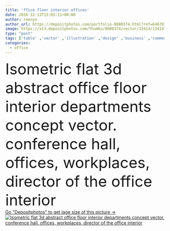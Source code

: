 ```yaml
---
title: 'ffice floor interior offices'
date: 2016-12-13T15:03:11+00:00
author: reenya
author_url: https://depositphotos.com/portfolio-8080374.html?ref=64678756
image: https://st3.depositphotos.com/thumbs/8080374/vector/13414/134141442/api_thumb_450.jpg?forcejpeg=true
type: "post"
tags: ['table' ,'vector' ,'illustration' ,'design' ,'business' ,'commercial' ,'people' ,'life' ,'cartoon' ,'3d' ,'modern' ,'building' ,'center' ,'corporate' ,'house' ,'office' ,'interior' ,'indoor' ,'monitor' ,'flat' ,'work' ,'conference' ,'room' ,'inside' ,'floor' ,'hall' ,'clipart' ,'military' ,'waiting' ,'casual' ,'report' ,'worker' ,'training' ,'workplace' ,'detective' ,'management' ,'secretary' ,'meeting' ,'reception' ,'speaking' ,'technique' ,'cabinet' ,'department' ,'CEO' ,'boardroom' ,'agency' ,'isometric' ,'analytics' ,'isometry' ,'infographic' ]
categories: 
  - office
---
```

<div aling="center">
            <font size="60"> Isometric flat 3d abstract office floor interior departments concept vector. conference hall, offices, workplaces, director of the office interior</font>   
</div>
<div>
    <a href='https://st3.depositphotos.com/thumbs/8080374/vector/13414/134141442/api_thumb_450.jpg?forcejpeg=true?ref=64678756' target=_blank > Go "Depositphotos" to get lage size of this picture ->
        <img href='https://st3.depositphotos.com/thumbs/8080374/vector/13414/134141442/api_thumb_450.jpg?forcejpeg=true?ref=64678756' src='https://st3.depositphotos.com/8080374/13414/v/950/depositphotos_134141442-stock-illustration-ffice-floor-interior-offices.jpg?forcejpeg=true' alt='Isometric flat 3d abstract office floor interior departments concept vector. conference hall, offices, workplaces, director of the office interior' >
    </a>
</div>
